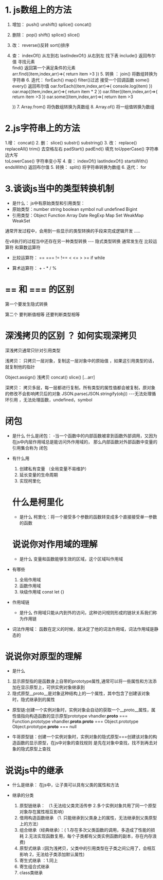 # 1. js数组上的方法
   1. 增加： push()  unshift() splice()  concat()
   2. 删除： pop()  shift()  splice()  slice()
   3. 改： reverse()反转   sort()排序
   4. 查： indexOf()  从左到右   lastIndexOf()  从右到左   找下表   include()  返回布尔值 寻找元素   
     find()  返回第一个满足条件的元素    
     arr.find((item,index,arr)=>{
        return  item >3
     })
    5. 转换 ： join()  将数组转换为字符串
    6. 迭代： forEach()   map()  filter()过滤    接受一个回调函数    some()  every()  返回布尔值
       oar.forEach((item,index,arr)=>{
           console.log(item)
       })
       oar.map((item,index,arr)=>{
           return  item * 2
       })
       oar.filter((item,index,arr)=>{
           return  item >3
       })
       oar.some((item,index,arr)=>{
           return  item >3

       })
     7. Array.from()  将伪数组转换为真数组
     8. Array.of()  将一组值转换为数组
    

#  2.js字符串上的方法
   1.增： concat()
   2. 删： slice()  substr()  substring()
   3. 改： replace()  replaceAll()    trim()  去空格左右  padStart()  padEnd()  填充
            toUpperCase()   字符串边大写       
            toLowerCase()   字符串变小写
   4. 查： indexOf()   lastIndexOf()       startsWith()   endsWith() 返回布尔值
   5. 转换： split()    将字符串转换为数组
   6. 迭代： for
   
# 3.谈谈js当中的类型转换机制
- 是什么：
js中有原始类型和引用类型：
- 原始类型：number string boolean symbol null undefined Bigint
- 引用类型：Object Function Array Date RegExp Map Set WeakMap WeakSet


通常开发过程中，会用到一些显示的类型转换的手段来完成逻辑开发
.....

在v8执行的过程当中还存在另一种类型转换  --- 隐式类型转换
通常发生在  比较运算符   和算数运算符
- 比较运算符： ==  ===  !=  !==  <  <=  >  >=   if while

- 算术运算符： + - *  / %



#   ==   和  === 的区别  

 第一个要发生隐式转换

 第二个  要判断值相等  还要判断类型相等


# 深浅拷贝的区别 ？ 如何实现深拷贝

深浅拷贝通常只针对引用类型

浅拷贝： 只拷贝一层对象，复制这一层对象中的原始值  ，如果这引用类型的话，就复制他的指针

Object.assign()  浅拷贝 concat()   slice()   [...arr]

深拷贝： 拷贝多层，每一层都进行复制，所有类型的属性值都会被复制，原对象的修改不会影响拷贝后的对象
    JSON.parse(JSON.stringify(obj))  ---无法处理循环引用  ，无法处理函数，undefined，symbol
    
# 闭包  
- 是什么 
什么是闭包： -当一个函数中的内部函数被拿到函数外部调用，又因为在js中内层作用域总是能访问外作用域的，
那么内部函数对外部函数中变量的引用集合称为 闭包 

- 有什么用
  1. 创建私有变量   （全局变量不易维护）
  2. 延长变量的生命周期
  3. 实现柯里化



  # 什么是柯里化

  - 是什么
  柯里化：将一个接受多个参数的函数转变成多个直接接受单一参数的函数



  #  说说你对作用域的理解


  - 是什么
  变量和函数能够生效的区域，这个区域叫作用域

- 有哪些
  1. 全局作用域
  2. 函数作用域
  3. 块级作用域   const  let    {}    
- 作用域链
  - 是什么
   作用域只能从内到外的访问，这种访问规则形成的链状关系我们称为作用链
- 词法作用域：  函数在定义的时候，就决定了他的词法作用域，词法作用域是静态的

# 说说你对原型的理解  

 - 是什么
 1. 显示原型指的是函数身上自带的prototype属性,通常可以将一些属性和方法添加在显示原型上，可供实例对象继承到
 2. 隐式原型__proto__是对象这种结构上的一个属性，其中包含了创建该对象时，隐式继承到的属性

 - 原型链:创建一个实例对象时，实例对象会自动的获取一个__proto__属性，属性值指向构造函数的显示原型prototype
      vhandler.__proto__ === Function.prototype
      vhandler.__proto__.__proto__ === Object.prototype
      Object.prototype.__proto__ === null

  - 牛哥原型链：创建一个实例对象时，实例对象的隐式原型===创建该对象的构造函数的显示原型，在js中对象的查找规则
   是先在对象中查找，找不到再去对象的隐式原型上查找 
  

 # 说说js中的继承  

  - 什么是继承： 在js中，让子类可以具有父类的属性和方法

  - 继承的分类
    1. 原型链继承： （1.无法给父类灵活传参    2.多个实例对象共用了同一个原型对象存在属性相互影响）
    2. 借用构造函数继承 （1. 只能继承到父类身上的属性，无法继承到父类原型上的方法）
    3. 组合继承（经典继承）：( 1.存在多次父类函数的调用，多造成了性能的损耗  2.无法实现函数复用，每个子类都有父类实例函数的副本，存在内存浪费)
    4. 原型式继承  :(因为浅拷贝，父类中的引用类型在子类之间公用了，会相互影响   2，无法给子类添加默认属性)
    5. 寄生式继承  ：1.同上
    6. 寄生组合式继承
    7. class类继承






